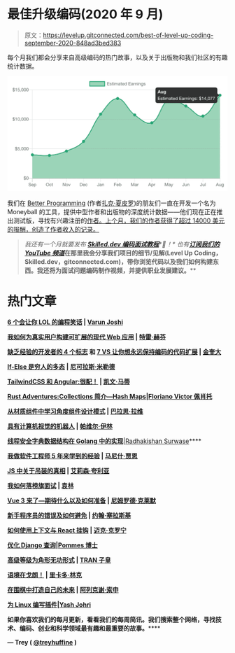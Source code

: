 # 最佳升级编码(2020 年 9 月)

> 原文：<https://levelup.gitconnected.com/best-of-level-up-coding-september-2020-848ad3bed383>

每个月我们都会分享来自高级编码的热门故事，以及关于出版物和我们社区的有趣统计数据。

![](img/ac1070ab53b8d81b09d43b28e1d858d9.png)

我们在 [Better Programming](https://medium.com/better-programming) (作者[扎克·夏皮罗](https://medium.com/u/a8530ab7d43e?source=post_page-----848ad3bed383--------------------------------))的朋友们一直在开发一个名为 Moneyball 的工具，提供中型作者和出版物的深度统计数据——他们现在正在推出测试版，寻找有兴趣注册的[作者。上个月，我们的作者获得了超过 14000 美元的报酬，创造了作者收入的记录。](https://usemoneyball.com/)

> *我还有一个月就要发布* [***Skilled.dev 编码面试教程***](https://skilled.dev/)**🙌！* *也有**[***订阅我们的 YouTube 频道***](https://www.youtube.com/c/treyhuffine1?sub_confirmation=1)**在那里我会分享我们项目的细节/见解(Level Up Coding，Skilled.dev，gitconnected.com)，带你浏览代码以及我们如何构建东西。我还将为面试问题编码制作视频，并提供职业发展建议。****

# **热门文章**

**[**6 个会让你 LOL 的编程笑话**](/6-programming-jokes-that-will-make-you-lol-131b8cae4dc5?source=friends_link&sk=f835d749c08f0b1097e46f8918d3220f) | [Varun Joshi](https://medium.com/u/6e252849a5f7?source=post_page-----848ad3bed383--------------------------------)**

**[**我如何为真实用户构建可扩展的现代 Web 应用**](/how-i-build-scalable-modern-web-applications-for-real-users-3910a3e32793?source=friends_link&sk=337df2319944743eac35e269a40e38c7) | [特雷·赫芬](https://medium.com/u/47e700e59e44?source=post_page-----848ad3bed383--------------------------------)**

**[**缺乏经验的开发者的 4 个标志**](/4-signs-of-an-inexperienced-developer-851966fdc6b1?source=friends_link&sk=ea7169a8f83ce8728f7ae69b6fac2040) 和 [**7 VS 让你想永远保持编码的代码扩展**](/7-vs-code-extensions-that-make-you-want-to-keep-coding-forever-f205e597ae34?source=friends_link&sk=fdf489f5c40c7b3c779dcf8437bd65ab) | [金奎大](https://medium.com/u/9a5b40458190?source=post_page-----848ad3bed383--------------------------------)**

**[**If-Else 是穷人的多态**](/if-else-is-a-poor-mans-polymorphism-ab0b333b7265?source=friends_link&sk=ac402db75f8be952c01ff5939ccac88d) | [尼可拉斯·米勒德](https://medium.com/u/7c7a43b3d9de?source=post_page-----848ad3bed383--------------------------------)**

**[**TailwindCSS 和 Angular:很配！**](/tailwindcss-and-angular-its-a-match-7bf68c15fc54?source=friends_link&sk=2bcaa8cfcd23d3c81d1020616065ebac) | [凯文·马蒂](https://medium.com/u/75d28c19747c?source=post_page-----848ad3bed383--------------------------------)**

**[**Rust Adventures:Collections 简介—Hash Maps**](/rust-adventures-introduction-to-collections-hash-maps-53ccc5e5a214?source=friends_link&sk=18362d3393cd170a9efade635de8b6e3)|[Floriano Victor 佩肖托](https://medium.com/u/ec76ef99bc09?source=post_page-----848ad3bed383--------------------------------)**

**[**从材质组件中学习角度组件设计模式**](/learn-angular-component-design-patterns-from-material-components-58f8d072854a?source=friends_link&sk=df5ea035997a3e6de7762e89a7a2b0fc) | [巴拉思·拉维](https://medium.com/u/d3cb98938cdc?source=post_page-----848ad3bed383--------------------------------)**

**[**具有计算机视觉的机器人**](/dynobot-with-computer-vision-eae8e9cd1b3c?source=friends_link&sk=deda6512d0bbfe9d1a7e865edc2e77e0) | [帕维尔·伊林](https://medium.com/u/8e2548400804?source=post_page-----848ad3bed383--------------------------------)**

**[**线程安全字典数据结构在 Golang 中的实现**](/implementation-of-thread-safe-dictionary-data-structure-in-golang-2bcb235fd9e4?source=friends_link&sk=ae2ce4ab1231c2f16dea447362edec3b)**|[Radhakishan Surwase](https://medium.com/u/a420c06501fe?source=post_page-----848ad3bed383--------------------------------)****

****[**我做软件工程师 5 年来学到的经验**](/lessons-ive-learned-in-5-years-as-a-software-engineer-ee483f12d83a?source=friends_link&sk=27aa586fcc27a23121dd00a975c30374) | [马尼什·贾恩](https://medium.com/u/728e7aeac31a?source=post_page-----848ad3bed383--------------------------------)****

****[**JS 中关于吊装的真相**](/the-truth-about-hoisting-in-js-8ac79a08a5f9?source=friends_link&sk=8a98e84a22cca4883acc6b44167dff1f) | [艾莉森·夸利亚](https://medium.com/u/c75ea57b8ce?source=post_page-----848ad3bed383--------------------------------)****

****[**我如何落榜旗面试**](/how-i-failed-the-flag-interviews-7c81cc6a82e0?source=friends_link&sk=b0b50f31a52b3be82dbb033a8225f399) | [袁林](https://medium.com/u/a1786ab6b038?source=post_page-----848ad3bed383--------------------------------)****

****[**Vue 3 来了—期待什么以及如何准备**](/vue-3-is-coming-what-to-expect-and-how-to-prepare-dbf35c67c52d?source=friends_link&sk=d28c416417ab55e60db14dac2ade4d1f) | [尼姆罗德·克莱默](https://medium.com/u/ca6d2ba8d64a?source=post_page-----848ad3bed383--------------------------------)****

****[**新手程序员的错误及如何避免**](/newbie-programmers-mistakes-and-how-to-avoid-them-f39a94bf753b?source=friends_link&sk=657d3fe8e542378b88d0e3377e289a1a) | [约翰·塞拉斯基](https://medium.com/u/390a59d672a2?source=post_page-----848ad3bed383--------------------------------)****

****[**如何使用上下文与 React 挂钩**](/how-to-use-context-with-react-hooks-5591a4010689?source=friends_link&sk=9724f77352013e4a07fc897f8e6b104b) | [迈克·克罗宁](https://medium.com/u/fabe5f8ed616?source=post_page-----848ad3bed383--------------------------------)****

****[**优化 Django 查询**](/optimizing-django-queries-28e96ad204de?source=friends_link&sk=adde0fbd1047f5f2967a8ebfea9779f8)|[Pommes 博士](https://medium.com/u/1b1eb65b0e5e?source=post_page-----848ad3bed383--------------------------------)****

****[**高级等级为角形无功形式**](/advanced-level-for-angular-reactive-form-6482e19add5c?source=friends_link&sk=759812f967979935ff67b931fc091eec) | [TRAN 子皇](https://medium.com/u/5e368bed066?source=post_page-----848ad3bed383--------------------------------)****

****[**语境在戈朗！**](/context-in-golang-98908f042a57?source=friends_link&sk=c3e8b263bc67488f3e952ad9eeff5541) | [里卡多·林克](https://medium.com/u/b032d91665cf?source=post_page-----848ad3bed383--------------------------------)****

****[**在围棋中打造自己的未来**](/build-your-own-future-in-go-f66c568e9a7a?source=friends_link&sk=c1b8934475db7b7f9d56b4840b221292) | [阿列克谢·索申](https://medium.com/u/c2859b77a925?source=post_page-----848ad3bed383--------------------------------)****

****[**为 Linux 编写插件**](/writing-plugins-for-linux-in-flutter-38e46bd7872f?source=friends_link&sk=d0618083798cbce4e2a067538e5a991d)**|[Yash Johri](https://medium.com/u/6ef0c408409e?source=post_page-----848ad3bed383--------------------------------)******

******如果你喜欢我们的每月更新，看看我们的每周简讯**。我们搜索整个网络，寻找技术、编码、创业和科学领域最有趣和最重要的故事。********

******— Trey ( [@treyhuffine](https://twitter.com/treyhuffine) )******